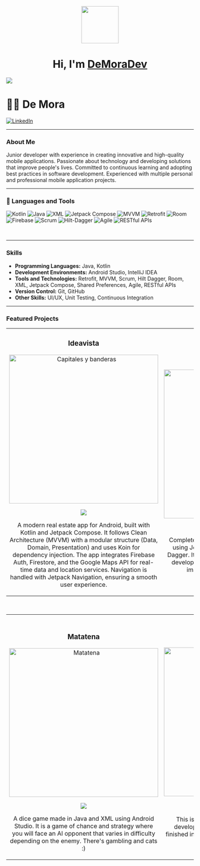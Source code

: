 <div align="center">
  <img src="https://media4.giphy.com/media/v1.Y2lkPTc5MGI3NjExdThtdm1mam1qNWhmZDU3ODU2Z2JqZzhkenlmOTZlbXprYWhtMTZzcyZlcD12MV9pbnRlcm5hbF9naWZfYnlfaWQmY3Q9cw/Y4bzv6DYbYzy8jDnoW/giphy.webp" width="100">
  <h1 align="center">Hi, I'm <a href="">DeMoraDev</a></h1>
</div>
<img src="https://github.com/user-attachments/assets/fe551f53-1577-4b82-9e7a-5db2af6eef0b">



# 🏄‍♂️ De Mora
[![LinkedIn](https://img.shields.io/badge/LinkedIn-DeMora-blue)](https://www.linkedin.com/in/julio-de-mora/)

---

### About Me

Junior developer with experience in creating innovative and high-quality mobile applications. Passionate about technology and developing solutions that improve people's lives. Committed to continuous learning and adopting best practices in software development. Experienced with multiple personal and professional mobile application projects.

---

### 🧰 Languages and Tools

![Kotlin](https://img.shields.io/badge/Kotlin-8b14f9.svg?style=for-the-badge&logo=openjdk&logoColor=white)
![Java](https://img.shields.io/badge/Java-007396.svg?style=for-the-badge&logo=java&logoColor=white)
![XML](https://img.shields.io/badge/XML-FF6600.svg?style=for-the-badge&logo=xml&logoColor=white)
![Jetpack Compose](https://img.shields.io/badge/Jetpack_Compose-4285F4.svg?style=for-the-badge&logo=jetpack-compose&logoColor=white)
![MVVM](https://img.shields.io/badge/MVVM-FFCA28.svg?style=for-the-badge&logo=android&logoColor=white)
![Retrofit](https://img.shields.io/badge/Retrofit-4DB33D.svg?style=for-the-badge&logo=android&logoColor=white)
![Room](https://img.shields.io/badge/Room-3DDC84.svg?style=for-the-badge&logo=android&logoColor=white)
![Firebase](https://img.shields.io/badge/Firebase-FFCA28.svg?style=for-the-badge&logo=firebase&logoColor=white)
![Scrum](https://img.shields.io/badge/Scrum-00BFFF.svg?style=for-the-badge&logo=scrum&logoColor=white)
![Hilt-Dagger](https://img.shields.io/badge/Hilt_Dagger-007396.svg?style=for-the-badge&logo=dagger&logoColor=white)
![Agile](https://img.shields.io/badge/Agile-32CD32.svg?style=for-the-badge&logo=agile&logoColor=white)
![RESTful APIs](https://img.shields.io/badge/RESTful_APIs-00599C.svg?style=for-the-badge&logo=api&logoColor=white)

<br />

---

### Skills

- **Programming Languages:** Java, Kotlin
- **Development Environments:** Android Studio, IntelliJ IDEA
- **Tools and Technologies:** Retrofit, MVVM, Scrum, Hilt Dagger, Room, XML, Jetpack Compose, Shared Preferences, Agile, RESTful APIs
- **Version Control:** Git, GitHub
- **Other Skills:** UI/UX, Unit Testing, Continuous Integration

---

### Featured Projects


<table>
<tr>
<td width="50%">
<h3 align="center">Ideavista</h3>
<div align="center">
<a href="https://github.com/DeMoraDev/Ideavista/edit/main/README.md#Ideavista" target="_blank"><img src="https://github.com/user-attachments/assets/78a4abf7-0717-4fea-90cb-7f536fd2cd3e" width="400" alt="Capitales y banderas"></a>
<p>
<a href="https://github.com/DeMoraDev/Ideavista" target="_blank">
<img src="https://img.shields.io/badge/C%C3%93DIGO-cfaae0?style=for-the-badge&logo=github&logoColor=black">
</a>
</p>
<p>A modern real estate app for Android, built with Kotlin and Jetpack Compose. It follows Clean Architecture (MVVM) with a modular structure (Data, Domain, Presentation) and uses Koin for dependency injection. The app integrates Firebase Auth, Firestore, and the Google Maps API for real-time data and location services. Navigation is handled with Jetpack Navigation, ensuring a smooth user experience.</p>
</div>
</td> 

<td width="50%">
<h3 align="center">Food App </h3>
<div align="center">
<a href="https://github.com/DeMoraDev/my-food-app" target="_blank"><img src="https://github.com/user-attachments/assets/10a07355-a399-4742-a18b-248e605e3498" width="400" alt="App food"></a>
<p>
<a href="https://github.com/DeMoraDev/my-food-app" target="_blank">
<img src="https://img.shields.io/badge/CÓDIGO-ff9?style=for-the-badge&logo=github&logoColor=black">
</a>
</p>
<p>Complete delivery food App</strong> - developed in Kotlin using Jetpack Compose, MVVM, RetroFit, Hilt-Dagger. It also has its own backend server and API developed in Python that handles products info, images and authentication functions.</p>
</div>
</td> 
</tr>                                                             
</table>


</div>

<br>

<table>
<tr>

 

<td width="50%">
               <br>
<h3 align="center">Matatena</h3>
<div align="center">                                       
<a href="https://github.com/DeMoraDev/matatena" target="_blank"><img src="https://github.com/user-attachments/assets/dce9a3cc-4f46-40d4-8754-3ab9f8f29a3c" width="400" alt="Matatena"></a>
<br>
<p>
<a href="https://github.com/DeMoraDev/matatena" target="_blank">
<img src="https://img.shields.io/badge/C%C3%93DIGO-80ffaa?style=for-the-badge&logo=github&logoColor=black">
</a>
</p>
</p>A dice game made in Java and XML using Android Studio. It is a game of chance and strategy where you will face an AI opponent that varies in difficulty depending on the enemy. There's gambling and cats :)</p>

  
<td width="50%">
<h3 align="center">SumoBall</h3>
<div align="center">
<a href="https://github.com/DeMoraDev/Sumoball" target="_blank"><img src="https://github.com/user-attachments/assets/817b9249-e75f-4b46-b580-d7195de83570" width="400" alt="Sumoball"></a>
<p>
<a href="https://github.com/DeMoraDev/Sumoball" target="_blank">
<img src="https://img.shields.io/badge/CÓDIGO-ff9?style=for-the-badge&logo=github&logoColor=black">
</a>
<a href="https://www.youtube.com/watch?v=Fn4OgxTEeDo" target="_blank">
<img src="https://img.shields.io/badge/-Youtube-green?style=for-the-badge&color=fbfc40">
</a>
</p>
<p>This is a real-time multiplayer Android game developed using Unity. Big project completely finished in 2019 and previously uploaded to Google Play (not currently available)..</p>
</div>
                                                                                      
</td>       
</table>                                                                                 
</div>
<br>
